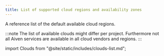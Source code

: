 ```yaml
---
title: List of supported cloud regions and availability zones
---
```


A reference list of the default available cloud regions.

:::note
The list of available clouds might differ per project. Furthermore not
all Aiven services are available in all cloud vendors and regions.
:::

import Clouds from "@site/static/includes/clouds-list.md";

<Clouds/>
